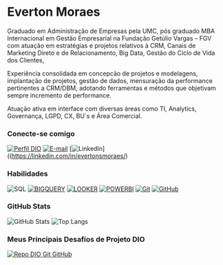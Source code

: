 
# Everton Moraes

Graduado em Administração de Empresas pela UMC, pós graduado MBA Internacional em Gestão Empresarial na Fundação Getúlio Vargas – FGV com atuação em estratégias e projetos relativos à CRM, Canais de Marketing Direto e de Relacionamento, Big Data, Gestão do Ciclo de Vida dos Clientes,

Experiência consolidada em concepcão de projetos e modelagens, implantação de projetos, gestão de dados, mensuração da performance pertinentes a CRM/DBM, adotando ferramentas e métodos que objetivam sempre incremento de performance.

Atuação ativa em interface com diversas áreas como TI, Analytics, Governança, LGPD, CX, BU`s e Área Comercial.

### Conecte-se comigo

[![Perfil DIO](https://img.shields.io/badge/-Meu%20Perfil%20na%20DIO-30A3DC?style=for-the-badge)](https://web.dio.me/users/evertondasilvamoraes/)
[![E-mail](https://img.shields.io/badge/-Email-000?style=for-the-badge&logo=microsoft-outlook&logoColor=E94D5F)](mailto:evertondasilvamoraes@gmail.com)
[![LinkedIn](https://img.shields.io/badge/-LinkedIn-000?style=for-the-badge&logo=linkedin&logoColor=30A3DC)]((https://linkedin.com/in/evertonsmoraes/)

### Habilidades
![SQL](https://img.shields.io/badge/SQL-000?style=for-the-badge&logo=microsoftsqlserver&logoColor=CC2927)
[![BIGQUERY](https://img.shields.io/badge/BIG%20QUERY-000?style=for-the-badge&logo=googlebigquery&logoColor=669DF6)](https://console.cloud.google.com/bigquery)
[![LOOKER](https://img.shields.io/badge/LOOKER-000?style=for-the-badge&logo=looker&logoColor=4285F4)](https://lookerstudio.google.com/)
[![POWERBI](https://img.shields.io/badge/POWER%20BI-000?style=for-the-badge&logo=powerbi&logoColor=#F2C811)](https://www.microsoft.com/pt-br/power-platform/products/power-bi/)
[![Git](https://img.shields.io/badge/Git-000?style=for-the-badge&logo=git&logoColor=E94D5F)](https://git-scm.com/doc)
[![GitHub](https://img.shields.io/badge/GitHub-000?style=for-the-badge&logo=github&logoColor=30A3DC)](https://docs.github.com/)

### GitHub Stats

![GitHub Stats](https://github-readme-stats.vercel.app/api?username=SEUUSERNAME&theme=transparent&bg_color=000&border_color=30A3DC&show_icons=true&icon_color=30A3DC&title_color=E94D5F&text_color=FFF)
![Top Langs](https://github-readme-stats-git-masterrstaa-rickstaa.vercel.app/api/top-langs/?username=SEUUSERNAME&layout=compact&bg_color=000&border_color=30A3DC&title_color=E94D5F&text_color=FFF)

### Meus Principais Desafios de Projeto DIO

[![Repo DIO Git GitHub](https://github-readme-stats.vercel.app/api/pin/?username=evertonsmoraes&repo=dio-lab-open-source&bg_color=000&border_color=30A3DC&show_icons=true&icon_color=30A3DC&title_color=E94D5F&text_color=FFF)](https://github.com/evertonsmoraes/dio-lab-open-source)


